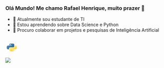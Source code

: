 ### Olá Mundo! Me chamo Rafael Henrique, muito prazer 👋



- 🔭 Atualmente sou estudante de TI
- 🌱 Estou aprendendo sobre Data Science e Python
- 👯 Procuro colaborar em projetos e pesquisas de Inteligência Artificial

<div style="display: inline_block"><br>
<img align="center" alt="Rafa-Python" height="30" width="40" src="https://raw.githubusercontent.com/devicons/devicon/master/icons/python/python-original.svg">
</div>

<br>

<div> 
  <a href="https://www.linkedin.com/in/rafael-henrique-3b61b8219/" target="_blank"><img src="https://img.shields.io/badge/-LinkedIn-%230077B5?style=for-the-badge&logo=linkedin&logoColor=white" target="_blank"></a> 
</div>
